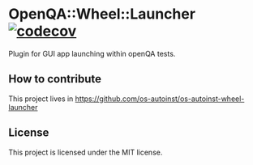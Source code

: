 # OpenQA::Wheel::Launcher [![codecov](https://codecov.io/gh/os-autoinst/os-autoinst-wheel-launcher/branch/main/graph/badge.svg?token=T5LO5pGsCH)](https://codecov.io/gh/os-autoinst/os-autoinst-wheel-launcher)

Plugin for GUI app launching within openQA tests.

## How to contribute

This project lives in https://github.com/os-autoinst/os-autoinst-wheel-launcher

## License

This project is licensed under the MIT license.

